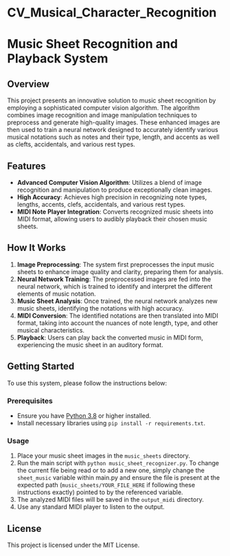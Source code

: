 # CV_Musical_Character_Recognition

# Music Sheet Recognition and Playback System

## Overview
This project presents an innovative solution to music sheet recognition by employing a sophisticated computer vision algorithm. The algorithm combines image recognition and image manipulation techniques to preprocess and generate high-quality images. These enhanced images are then used to train a neural network designed to accurately identify various musical notations such as notes and their type, length, and accents as well as clefts, accidentals, and various rest types.

## Features
- **Advanced Computer Vision Algorithm**: Utilizes a blend of image recognition and manipulation to produce exceptionally clean images.
- **High Accuracy**: Achieves high precision in recognizing note types, lengths, accents, clefs, accidentals, and various rest types.
- **MIDI Note Player Integration**: Converts recognized music sheets into MIDI format, allowing users to audibly playback their chosen music sheets.

## How It Works
1. **Image Preprocessing**: The system first preprocesses the input music sheets to enhance image quality and clarity, preparing them for analysis.
2. **Neural Network Training**: The preprocessed images are fed into the neural network, which is trained to identify and interpret the different elements of music notation.
3. **Music Sheet Analysis**: Once trained, the neural network analyzes new music sheets, identifying the notations with high accuracy.
4. **MIDI Conversion**: The identified notations are then translated into MIDI format, taking into account the nuances of note length, type, and other musical characteristics.
5. **Playback**: Users can play back the converted music in MIDI form, experiencing the music sheet in an auditory format.

## Getting Started
To use this system, please follow the instructions below:

### Prerequisites
- Ensure you have [Python 3.8](https://www.python.org/downloads/) or higher installed.
- Install necessary libraries using `pip install -r requirements.txt`.

### Usage
1. Place your music sheet images in the `music_sheets` directory.
2. Run the main script with `python music_sheet_recognizer.py`. To change the current file being read or to add a new one, simply change the `sheet_music` variable within main.py and ensure the file is present at the expected path (`music_sheets/YOUR_FILE_HERE` if following these instructions exactly) pointed to by the referenced variable.
3. The analyzed MIDI files will be saved in the `output_midi` directory.
4. Use any standard MIDI player to listen to the output.

## License
This project is licensed under the MIT License.
